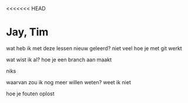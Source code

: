 <<<<<<< HEAD
# Jay, Tim

wat heb ik met deze lessen nieuw geleerd?
niet veel
hoe je met git werkt

wat wist ik al?
hoe je een branch aan maakt 

niks

waarvan zou ik nog meer willen weten?
weet ik niet 

hoe je fouten oplost
